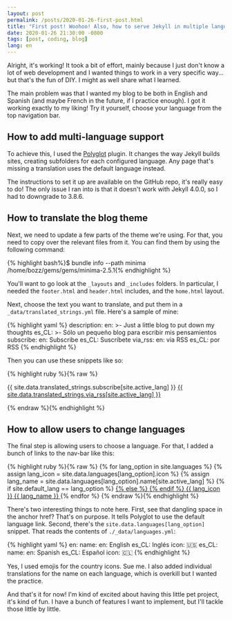 ```yaml
---
layout: post
permalink: /posts/2020-01-26-first-post.html
title: "First post! Woohoo! Also, how to serve Jekyll in multiple languages"
date: 2020-01-26 21:30:00 -0800
tags: [post, coding, blog]
lang: en
---
```


Alright, it's working! It took a bit of effort, mainly because I just don't know a lot of web development and I wanted things to work in a very specific way... but that's the fun of DIY. I might as well share what I learned.

<!--more-->

The main problem was that I wanted my blog to be both in English and Spanish (and maybe French in the future, if I practice enough). I got it working exactly to my liking! Try it yourself, choose your language from the top navigation bar.

## How to add multi-language support

To achieve this, I used the [Polyglot](https://github.com/untra/polyglot) plugin. It changes the way Jekyll builds sites, creating subfolders for each configured language. Any page that's missing a translation uses the default language instead.

The instructions to set it up are available on the GitHub repo, it's really easy to do! The only issue I ran into is that it doesn't work with Jekyll 4.0.0, so I had to downgrade to 3.8.6.

## How to translate the blog theme

Next, we need to update a few parts of the theme we're using. For that, you need to copy over the relevant files from it. You can find them by using the following command:

{% highlight bash%}$ bundle info --path minima
/home/bozz/gems/gems/minima-2.5.1{% endhighlight %}

You'll want to go look at the `_layouts` and `_includes` folders. In particular, I needed the `footer.html` and `header.html` includes, and the `home.html` layout.

Next, choose the text you want to translate, and put them in a `_data/translated_strings.yml` file. Here's a sample of mine:

{% highlight yaml %}
description:
  en: >-
    Just a little blog to put down my thoughts
  es_CL: >-
    Sólo un pequeño blog para escribir mis pensamientos
subscribe:
  en: Subscribe
  es_CL: Suscríbete
via_rss:
  en: via RSS
  es_CL: por RSS
{% endhighlight %}

Then you can use these snippets like so:

{% highlight ruby %}{% raw %}
<p class="rss-subscribe">{{ site.data.translated_strings.subscribe[site.active_lang] }} <a href="{{ "/feed.xml" | relative_url }}">{{ site.data.translated_strings.via_rss[site.active_lang] }}</a></p>
{% endraw %}{% endhighlight %}

## How to allow users to change languages

The final step is allowing users to choose a language. For that, I added a bunch of links to the nav-bar like this:

{% highlight ruby %}{% raw %}
{% for lang_option in site.languages %}
  {% assign lang_icon = site.data.languages[lang_option].icon %}
  {% assign lang_name = site.data.languages[lang_option].name[site.active_lang] %}
  {% if site.default_lang == lang_option %}
    <a class="page-link" href=" {{ page.permalink }}">
  {% else %}
    <a class="page-link" href="{{ site.url }}/{{ lang_option }}{{ page.permalink }}">
  {% endif %}
    {{ lang_icon }} {{ lang_name }} 
  </a>
{% endfor %}
{% endraw %}{% endhighlight %}

There's two interesting things to note here. First, see that dangling space in the anchor href? That's on purpose. It tells Polyglot to use the default language link. Second, there's the `site.data.languages[lang_option]` snippet. That reads the contents of `./_data/languages.yml`:

{% highlight yaml %}
en:
  name:
    en: English
    es_CL: Inglés
  icon: 🇺🇸
es_CL:
  name:
    en: Spanish
    es_CL: Español
  icon: 🇨🇱
{% endhighlight %}

Yes, I used emojis for the country icons. Sue me. I also added individual translations for the name on each language, which is overkill but I wanted the practice.

And that's it for now! I'm kind of excited about having this little pet project, it's kind of fun. I have a bunch of features I want to implement, but I'll tackle those little by little.
